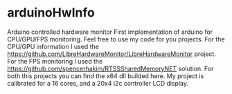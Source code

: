 # arduinoHwInfo
Arduino controlled hardware monitor
First implementation of arduino for CPU/GPU/FPS monitoring.
Feel free to use my code for you projects.
For the CPU/GPU information I used the https://github.com/LibreHardwareMonitor/LibreHardwareMonitor project.
For the FPS monitoring I used the https://github.com/spencerhakim/RTSSSharedMemoryNET solution.
For both this projects you can find the x64 dll builded here.
My project is calibrated for a 16 cores, and a 20x4 i2c controller LCD display.
